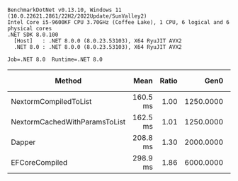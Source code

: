```

BenchmarkDotNet v0.13.10, Windows 11 (10.0.22621.2861/22H2/2022Update/SunValley2)
Intel Core i5-9600KF CPU 3.70GHz (Coffee Lake), 1 CPU, 6 logical and 6 physical cores
.NET SDK 8.0.100
  [Host]   : .NET 8.0.0 (8.0.23.53103), X64 RyuJIT AVX2
  .NET 8.0 : .NET 8.0.0 (8.0.23.53103), X64 RyuJIT AVX2

Job=.NET 8.0  Runtime=.NET 8.0  

```
| Method                        | Mean     | Ratio | Gen0      | Gen1      | Allocated | Alloc Ratio |
|------------------------------ |---------:|------:|----------:|----------:|----------:|------------:|
| NextormCompiledToList         | 160.5 ms |  1.00 | 1250.0000 |         - |   6.21 MB |        1.00 |
| NextormCachedWithParamsToList | 162.5 ms |  1.01 | 1250.0000 |         - |   6.23 MB |        1.00 |
| Dapper                        | 208.8 ms |  1.30 | 2000.0000 |         - |   9.44 MB |        1.52 |
| EFCoreCompiled                | 298.9 ms |  1.86 | 6000.0000 | 2000.0000 |  27.03 MB |        4.35 |
